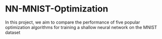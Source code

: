 # NN-MNIST-Optimization
 In this project, we aim to compare the performance of five popular optimization algorithms for training a shallow neural network on the MNIST dataset
